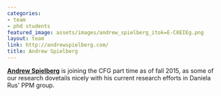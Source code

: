 ```yaml
---
categories:
- team
- phd students
featured_image: assets/images/andrew_spielberg_itok=E-C8EIEg.png
layout: team
link: http://andrewspielberg.com/
title: Andrew Spielberg
---
```


**[Andrew Spielberg](http://andrewspielberg.com/)** is joining the CFG part time as of fall 2015, as some of our research dovetails nicely with his current research efforts in Daniela Rus' PPM group.